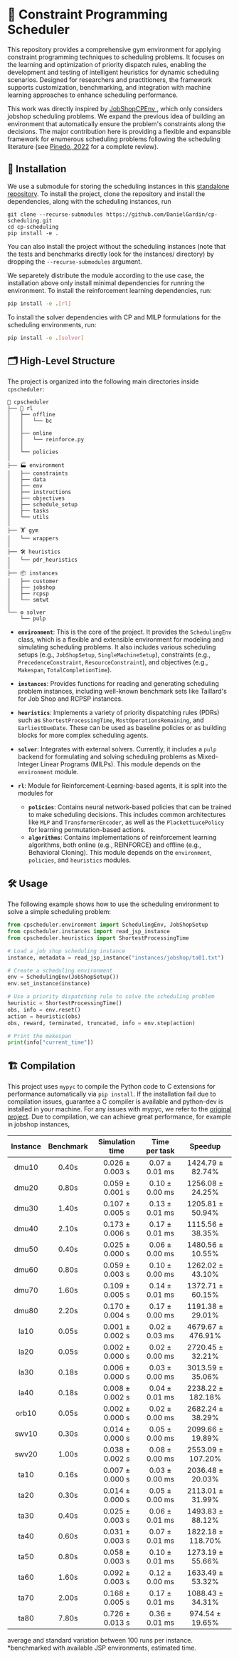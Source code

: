 # 🧩 Constraint Programming Scheduler

This repository provides a comprehensive gym environment for applying constraint programming techniques to scheduling problems.
It focuses on the learning and optimization of priority dispatch rules, enabling the development and testing of intelligent heuristics for dynamic scheduling scenarios.
Designed for researchers and practitioners, the framework supports customization, benchmarking, and integration with machine learning approaches to enhance scheduling performance.

This work was directly inspired by [JobShopCPEnv  ](https://github.com/ingambe/JobShopCPEnv), which only considers jobshop scheduling problems.
We expand the previous idea of building an environment that automatically ensure the problem's constraints along the decisions.
The major contribution here is providing a flexible and expansible framework for enumerous scheduling problems following the scheduling literature (see [Pinedo, 2022](https://link.springer.com/book/10.1007/978-3-031-05921-6) for a complete review).


## 🚀 Installation

 We use a submodule for storing the scheduling instances in this [standalone repository](https://github.com/DanielGardin/scheduling-instances).
To install the project, clone the repository and install the dependencies, along with the scheduling instances, run

```bash'
git clone --recurse-submodules https://github.com/DanielGardin/cp-scheduling.git
cd cp-scheduling
pip install -e .
```
You can also install the project without the scheduling instances (note that the tests and benchmarks directly look for the instances/ directory) by dropping the `--recurse-submodules` argument.

We separetely distribute the module according to the use case, the installation above only install minimal dependencies for running the environment.
To install the reinforcement learning dependencies, run:

```bash
pip install -e .[rl]
```

To install the solver dependencies with CP and MILP formulations for the scheduling environments, run:

```bash
pip install -e .[solver]
```

## 🗂️ High-Level Structure

The project is organized into the following main directories inside `cpscheduler`:

```
🧩 cpscheduler
├── 🧠 rl
│   ├── offline
│   │   └── bc
│   │
│   ├── online
│   │   └── reinforce.py
│   │
│   └── policies
│
├── 🏭 environment
│   ├── constraints
│   ├── data
│   ├── env
│   ├── instructions
│   ├── objectives
│   ├── schedule_setup
│   ├── tasks
│   └── utils
│
├── 🏋️ gym
│   └── wrappers
│
├── 🛠️ heuristics
│   └── pdr_heuristics
│
├── 📦 instances
│   ├── customer
│   ├── jobshop
│   ├── rcpsp
│   └── smtwt
│
└── ⚙️ solver
    └── pulp
```

-   **`environment`**: This is the core of the project. It provides the `SchedulingEnv` class, which is a flexible and extensible environment for modeling and simulating scheduling problems. It also includes various scheduling setups (e.g., `JobShopSetup`, `SingleMachineSetup`), constraints (e.g., `PrecedenceConstraint`, `ResourceConstraint`), and objectives (e.g., `Makespan`, `TotalCompletionTime`).

-   **`instances`**: Provides functions for reading and generating scheduling problem instances, including well-known benchmark sets like Taillard's for Job Shop and RCPSP instances.
-   **`heuristics`**: Implements a variety of priority dispatching rules (PDRs) such as `ShortestProcessingTime`, `MostOperationsRemaining`, and `EarliestDueDate`. These can be used as baseline policies or as building blocks for more complex scheduling agents.
-   **`solver`**: Integrates with external solvers. Currently, it includes a `pulp` backend for formulating and solving scheduling problems as Mixed-Integer Linear Programs (MILPs). This module depends on the `environment` module.
- **`rl`**: Module for Reinforcement-Learning-based agents, it is split into the modules for
  -   **`policies`**: Contains neural network-based policies that can be trained to make scheduling decisions. This includes common architectures like `MLP` and `TransformerEncoder`, as well as the `PlackettLucePolicy` for learning permutation-based actions.
    -   **`algorithms`**: Contains implementations of reinforcement learning algorithms, both online (e.g., REINFORCE) and offline (e.g., Behavioral Cloning). This module depends on the `environment`, `policies`, and `heuristics` modules.

## 🛠️ Usage

The following example shows how to use the scheduling environment to solve a simple scheduling problem:

```python
from cpscheduler.environment import SchedulingEnv, JobShopSetup
from cpscheduler.instances import read_jsp_instance
from cpscheduler.heuristics import ShortestProcessingTime

# Load a job shop scheduling instance
instance, metadata = read_jsp_instance("instances/jobshop/ta01.txt")

# Create a scheduling environment
env = SchedulingEnv(JobShopSetup())
env.set_instance(instance)

# Use a priority dispatching rule to solve the scheduling problem
heuristic = ShortestProcessingTime()
obs, info = env.reset()
action = heuristic(obs)
obs, reward, terminated, truncated, info = env.step(action)

# Print the makespan
print(info["current_time"])
```


## 🏗️ Compilation

This project uses `mypyc` to compile the Python code to C extensions for performance automatically via `pip install`.
If the installation fail due to compilation issues, guarantee a C compiler is available and python-dev is installed in your machine.
For any issues with mypyc, we refer to the [original project](https://github.com/mypyc/mypyc). 
Due to compilation, we can achieve great performance, for example in jobshop instances,

| Instance | Benchmark | Simulation time | Time per task  |      Speedup      |
| :------: | :-------: | :-------------: | :------------: | :---------------: |
|  dmu10   |   0.40s   | 0.026 ± 0.003 s | 0.07 ± 0.01 ms |  1424.79 ± 82.74% |
|  dmu20   |   0.80s   | 0.059 ± 0.001 s | 0.10 ± 0.00 ms |  1256.08 ± 24.25% |
|  dmu30   |   1.40s   | 0.107 ± 0.005 s | 0.13 ± 0.01 ms |  1205.81 ± 50.94% |
|  dmu40   |   2.10s   | 0.173 ± 0.006 s | 0.17 ± 0.01 ms |  1115.56 ± 38.35% |
|  dmu50   |   0.40s   | 0.025 ± 0.000 s | 0.06 ± 0.00 ms |  1480.56 ± 10.55% |
|  dmu60   |   0.80s   | 0.059 ± 0.003 s | 0.10 ± 0.00 ms |  1262.02 ± 43.10% |
|  dmu70   |   1.60s   | 0.109 ± 0.005 s | 0.14 ± 0.01 ms |  1372.71 ± 60.15% |
|  dmu80   |   2.20s   | 0.170 ± 0.004 s | 0.17 ± 0.00 ms |  1191.38 ± 29.01% |
|   la10   |   0.05s   | 0.001 ± 0.002 s | 0.02 ± 0.03 ms | 4679.67 ± 476.91% |
|   la20   |   0.05s   | 0.002 ± 0.000 s | 0.02 ± 0.00 ms |  2720.45 ± 32.21% |
|   la30   |   0.18s   | 0.006 ± 0.000 s | 0.03 ± 0.00 ms |  3013.59 ± 35.06% |
|   la40   |   0.18s   | 0.008 ± 0.002 s | 0.04 ± 0.01 ms | 2238.22 ± 182.18% |
|  orb10   |   0.05s   | 0.002 ± 0.000 s | 0.02 ± 0.00 ms |  2682.24 ± 38.29% |
|  swv10   |   0.30s   | 0.014 ± 0.000 s | 0.05 ± 0.00 ms |  2099.66 ± 19.89% |
|  swv20   |   1.00s   | 0.038 ± 0.002 s | 0.08 ± 0.00 ms | 2553.09 ± 107.20% |
|   ta10   |   0.16s   | 0.007 ± 0.000 s | 0.03 ± 0.00 ms |  2036.48 ± 20.03% |
|   ta20   |   0.30s   | 0.014 ± 0.000 s | 0.05 ± 0.00 ms |  2113.01 ± 31.99% |
|   ta30   |   0.40s   | 0.025 ± 0.003 s | 0.06 ± 0.01 ms |  1493.83 ± 88.12% |
|   ta40   |   0.60s   | 0.031 ± 0.003 s | 0.07 ± 0.01 ms | 1822.18 ± 118.70% |
|   ta50   |   0.80s   | 0.058 ± 0.003 s | 0.10 ± 0.01 ms |  1273.19 ± 55.66% |
|   ta60   |   1.60s   | 0.092 ± 0.003 s | 0.12 ± 0.00 ms |  1633.49 ± 53.32% |
|   ta70   |   2.00s   | 0.168 ± 0.005 s | 0.17 ± 0.01 ms |  1088.43 ± 34.31% |
|   ta80   |   7.80s   | 0.726 ± 0.013 s | 0.36 ± 0.01 ms |  974.54 ± 19.65%  |

average and standard variation between 100 runs per instance.\
*benchmarked with available JSP environments, estimated time.